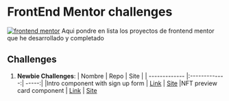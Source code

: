 # FrontEnd Mentor challenges

[![frontend mentor](https://miro.medium.com/max/1400/0*cfYEyKU7fH1Vz37c.png)](https://www.frontendmentor.io/home)
Aqui pondre en lista los proyectos de frontend mentor que he desarrollado y completado

## Challenges

1. **Newbie Challenges**:
    | Nombre    | Repo        | Site  |
    | ------------- |:-------------:| -----:|
    |Intro component with sign up form | [Link](https://github.com/SevroAuBarca/FEM-intro-with-signup) | [Site](https://condescending-curran-37ece4.netlify.app/)
    |NFT preview card component | [Link](https://github.com/SevroAuBarca/FEM-NFT-PREVIEW-CARD) | [Site](https://upbeat-edison-c5382d.netlify.app/)
